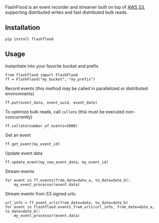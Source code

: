 FlashFlood is an event recorder and streamer built on top of [AWS S3](https://aws.amazon.com/s3/),
supporting distributed writes and fast distributed bulk reads.

## Installation
    pip install flashflood

## Usage
Instantiate into your favorite bucket and prefix
```
from flashflood import FlashFlood
ff = FlashFlood("my_bucket", "my_prefix")
```

Record events (this method may be called in parallelized or distributed environments)
```
ff.put(event_data, event_uuid, event_date)
```

To optimize bulk reads, call `collate` (this must be executed non-concurrently)
```
ff.collate(number_of_events=5000)
```

Get an event
```
ff.get_event(my_event_id)
```

Update event data
```
ff.update_event(my_new_event_data, my_event_id)
```

Stream events
```
for event in ff.events(from_date=date_a, to_date=date_b):
    my_event_processor(event.data)
```

Stream events from S3 signed urls:
```
url_info = ff.event_urls(from_date=date, to_date=date_b)
for event in flashflood.events_from_urls(url_info, from_date=date_a, to_date=date_b):
    my_event_processor(event.data)
```
